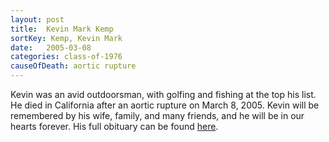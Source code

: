 ```yaml
---
layout: post
title:  Kevin Mark Kemp
sortKey: Kemp, Kevin Mark
date:   2005-03-08
categories: class-of-1976
causeOfDeath: aortic rupture
---
```

Kevin was an avid outdoorsman, with golfing and fishing at the top his list. He died in California after an aortic rupture on March 8, 2005. Kevin will be remembered by his wife, family, and many friends, and he will be in our hearts forever. His full obituary can be found [here](http://tinyurl.com/z4scxfm).
